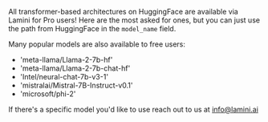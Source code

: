 All transformer-based architectures on HuggingFace are available via Lamini for Pro users! Here are the most asked for ones, but you can just use the path from HuggingFace in the `model_name` field.

Many popular models are also available to free users:

- 'meta-llama/Llama-2-7b-hf'
- 'meta-llama/Llama-2-7b-chat-hf'
- 'Intel/neural-chat-7b-v3-1'
- 'mistralai/Mistral-7B-Instruct-v0.1'
- 'microsoft/phi-2'

If there's a specific model you'd like to use reach out to us at info@lamini.ai

<!-- | Model name (size) | `model_name` field | Context size | Tier | Jobs per month (limit)
| ----------------- | ------------------ | ------------ | ---- | ------------------ |
| Llama 2 Chat (7B) | `meta-llama/Llama-2-7b-chat-hf` | 4096 | Free | 1 |
| Llama 2 Chat (7B) | `meta-llama/Llama-2-7b-chat-hf` | 4096 | Pro | 20 |
| Llama 2 Chat (13B) | `meta-llama/Llama-2-13b-chat-hf` | 4096 | Pro | 20 |
| Llama 2 Chat (13B) | `meta-llama/Llama-2-13b-chat-hf` | 4096 | Organization | Unlimited |
| Llama 2 Chat (70B) | `meta-llama/Llama-2-70b-chat-hf` | 4096 | Pro | 20 |
| Llama 2 Chat (70B) | `meta-llama/Llama-2-70b-chat-hf` | 4096 | Organization | Unlimited |
| Mistral Instruct (7B) | `mistralai/Mistral-7B-Instruct-v0.1` | 4096 | Pro | 20 |
| Mistral Instruct (7B) | `mistralai/Mistral-7B-Instruct-v0.1` | 4096 | Organization | Unlimited |
| Top of 7B LLM Leaderboard | see [leaderboard](https://huggingface.co/spaces/HuggingFaceH4/open_llm_leaderboard) | xxxxxx | Pro | 20 |
| Top of 7B LLM Leaderboard | see [leaderboard](https://huggingface.co/spaces/HuggingFaceH4/open_llm_leaderboard) | xxxxxx | Organization | Unlimited | -->
